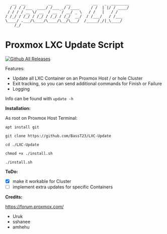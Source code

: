 ```
   __  __          __      __          __   _  ________
  / / / /___  ____/ /___ _/ /____     / /  | |/ / ____/
 / / / / __ \/ __  / __ `/ __/ _ \   / /   |   / /
/ /_/ / /_/ / /_/ / /_/ / /_/  __/  / /___/   / /___
\____/ .___/\____/\____/\__/\___/  /_____/_/|_\____/
    /_/
```


**Proxmox LXC Update Script**
=============================
[![Github All Releases](https://img.shields.io/github/downloads/BassT23/LXC-Update/total.svg)]()

Features:
- Update all LXC Container on an Proxmox Host / or hole Cluster
- Exit tracking, so you can send additional commands for Finish or Failure 
- Logging

Info can be found with `update -h`

**Installation:**

As root on Proxmox Host Terminal:
```
apt install git
```
```
git clone https://github.com/BassT23/LXC-Update
```
```
cd ./LXC-Update
```
```
chmod +x ./install.sh
```
```
./install.sh
```

**ToDo:**

- [x] make it workable for Cluster
- [ ] implement extra updates for specific Containers

**Credits:**

https://forum.proxmox.com/
- Uruk
- sshanee
- amhehu
